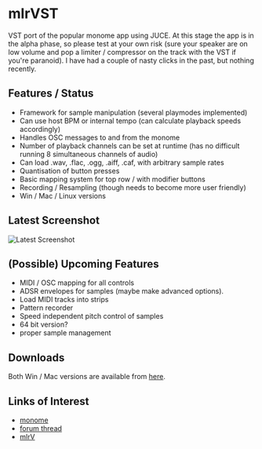 mlrVST
======

VST port of the popular monome app using JUCE. At this stage the app is in the alpha phase, so please test at your own risk (sure your speaker are on low volume and pop a limiter / compressor on the track with the VST if you're paranoid). I have had a couple of nasty clicks in the past, but nothing recently.

Features / Status
-----------------

- Framework for sample manipulation (several playmodes implemented)
- Can use host BPM or internal tempo (can calculate playback speeds accordingly)
- Handles OSC messages to and from the monome
- Number of playback channels can be set at runtime (has no difficult running 8 simultaneous channels of audio)
- Can load .wav, .flac, .ogg, .aiff, .caf, with arbitrary sample rates
- Quantisation of button presses
- Basic mapping system for top row / with modifier buttons
- Recording / Resampling (though needs to become more user friendly)
- Win / Mac / Linux versions

Latest Screenshot
-----------------

![Latest Screenshot](https://raw.github.com/hemmer/mlrVST/master/Screenshots/Latest.png)

(Possible) Upcoming Features
-------------------------
- MIDI / OSC mapping for all controls
- ADSR envelopes for samples (maybe make advanced options).
- Load MIDI tracks into strips
- Pattern recorder
- Speed independent pitch control of samples
- 64 bit version?
- proper sample management

Downloads
---------

Both Win / Mac versions are available from [here](/hemmer/mlrVST/downloads).

Links of Interest
-----------------

- [monome](http://monome.org)
- [forum thread](http://post.monome.org/comments.php?DiscussionID=12988)
- [mlrV](http://parallelogram.cc/mlrv/)




